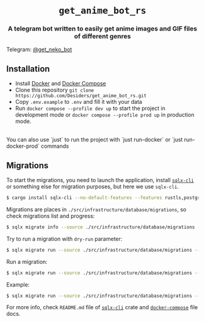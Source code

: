 <div align="center">

<h1><code>get_anime_bot_rs</code></h1>

<h3>
A telegram bot written to easily get anime images and GIF files of different genres
</h3>

</div>

Telegram: [@get_neko_bot](https://t.me/get_neko_bot)

## Installation

- Install [Docker](https://docs.docker.com/get-docker/) and [Docker Compose](https://docs.docker.com/compose/install/)
- Clone this repository `git clone https://github.com/Desiders/get_anime_bot_rs.git`
- Copy `.env.example` to `.env` and fill it with your data
- Run `docker compose --profile dev up` to start the project in development mode or `docker compose --profile prod up` in production mode.
<br>
You can also use `just` to run the project with `just run-docker` or `just run-docker-prod` commands


## Migrations

To start the migrations, you need to launch the application, install [`sqlx-cli`](https://crates.io/crates/sqlx-cli) or something else for migration purposes, but here we use `sqlx-cli`.
```bash
$ cargo install sqlx-cli --no-default-features --features rustls,postgres
```
Migrations are places in `./src/infrastructure/database/migrations`, so check migrations list and progress:
```bash
$ sqlx migrate info --source ./src/infrastructure/database/migrations --database-url postgres://{user}:{password}@{host}:{port}/{db}
```
Try to run a migration with `dry-run` parameter:
```bash
$ sqlx migrate run --source ./src/infrastructure/database/migrations --database-url postgres://{user}:{password}@{host}:{port}/{db} --dry-run
```
Run a migration:
```bash
$ sqlx migrate run --source ./src/infrastructure/database/migrations --database-url postgres://{user}:{password}@{host}:{port}/{db}
```
Example:
```bash
$ sqlx migrate run --source ./src/infrastructure/database/migrations --database-url postgres://admin:secretpass@127.0.0.1:5432/get_anime_bot
```

For more info, check `README.md` file of [`sqlx-cli`](https://crates.io/crates/sqlx-cli) crate and [`docker-compose`](https://docs.docker.com/compose/compose-file/compose-file-v3/) file docs.

